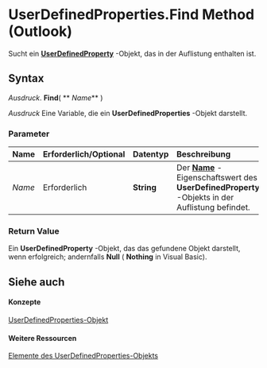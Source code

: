 
# UserDefinedProperties.Find Method (Outlook)

Sucht ein  **[UserDefinedProperty](aebe38db-0ff9-79d2-b5a7-751fea7c97f3.md)** -Objekt, das in der Auflistung enthalten ist.


## Syntax

 _Ausdruck_. **Find**( ** _Name_** )

 _Ausdruck_ Eine Variable, die ein **UserDefinedProperties** -Objekt darstellt.


### Parameter



|**Name**|**Erforderlich/Optional**|**Datentyp**|**Beschreibung**|
|:-----|:-----|:-----|:-----|
| _Name_|Erforderlich|**String**|Der  **[Name](73e3e152-8920-e50d-5c28-a36cda66c9e8.md)** -Eigenschaftswert des **UserDefinedProperty** -Objekts in der Auflistung befindet.|

### Return Value

Ein  **UserDefinedProperty** -Objekt, das das gefundene Objekt darstellt, wenn erfolgreich; andernfalls **Null** ( **Nothing** in Visual Basic).


## Siehe auch


#### Konzepte


[UserDefinedProperties-Objekt](196e5d4c-22be-02d3-95e0-3ea7594c2e4b.md)
#### Weitere Ressourcen


[Elemente des UserDefinedProperties-Objekts](http://msdn.microsoft.com/library/127bf216-9c55-db30-086e-6b33f0660ab2%28Office.15%29.aspx)